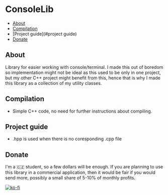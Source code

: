# ConsoleLib

- [About](#about)
- [Compilation](#compilation)
- [Project guide](#project guide)
- [Donate](#donate)

## About

Library for easier working with console/terminal. I made this out of boredom so implementation might not be ideal as this used to be only in one project, but my other C++ project might benefit from this, hence that is why I made this library as a collection of my utility classes.

## Compilation

- Simple C++ code, no need for further instructions about compiling.

## Project guide

- .hpp is used when there is no coresponding .cpp file

## Donate

I'm a 🇨🇿 student, so a few dollars will be enough. If you are planning to use this library in a commercial application, then it would be fair if you would send more, possibly a small share of 5-10% of monthly profits.

[![ko-fi](https://ko-fi.com/img/githubbutton_sm.svg)](https://ko-fi.com/P5P11WTFL)
